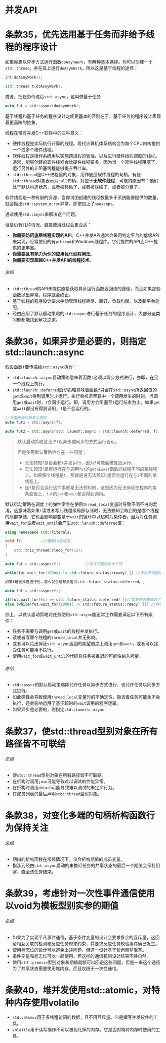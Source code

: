 # 并发API

# 条款35，优先选用基于任务而非给予线程的程序设计

如果你想以异步方式运行函数`doAsynWork`，有两种基本选择。你可以创建一个`std::thread`，并在其上运行`doAsynWork`，所以这是基于线程的途径：

```c++
int doAsnyWork();

std::thread t(doAsnyWork);
```



或者，把任务传递给`std::async`，这叫做基于任务

```c++
auto fut = std::async(doAsynWork);
```



基于线程和基于任务的程序设计之间更基本的区别在于，基于任务的程序设计表现着更高阶的抽象。

线程在带有并发C++软件中的三种意义：

- 硬件线程是实际执行计算的线程。现代计算机体系结构会为每个CPU内核提供一个或多个硬件线程。
- 软件线程是操作系统用以实施跨进程的管理，以及进行硬件线程调度的线程。通常，能够创建的软件线程会比硬件线程要多，因为当一个软件线程阻塞了，运行另外的非阻塞线程能够提升吞吐率。
- `std::thread`是C++进程里的对象，用作底层软件线程的句柄。有些`std::thread`对象表示为`null`句柄，对应于**无软件线程**，可能的原因有：他们处于默认构造状态，或者被移动了，或者被联结了，或者被分离了。

软件线程是一种有限的资源，当你试图创建的线程数量多于系统能够提供的数量，就会抛出`std::system_error`异常。即使加上了`noexcept`。

通过使用`std::async`来解决这个问题。



但是仍有几种情况，直接使用线程会更合适：

- **你需要访问底层线程实现的API**，C++并发API通常会采用特定平台的低级API来实现，经常使用的有`pthread`和Windows线程库。它们提供的API比C++提供的更丰富。
- **你需要且有能力为你的应用优化线程用法**。
- **你需要实现超越C++并发API的线程技术**。



###### 总结

- `std::thread`的API未提供直接获取异步运行函数返回值的途径，而且如果那些函数抛出异常，程序就会终止。
- 基于线程的程序设计要求手动管理线程耗尽、超订、负载均衡、以及新平台适配。
- 经由应用了默认启动策略的`std::async`进行基于任务的程序设计，大部分这类问题都能找到解决之道。



# 条款36，如果异步是必要的，则指定std::launch::async

假设函数`f`要传递给`std::async`执行：

- `std::launch::async`启动策略意味着函数`f`必须以异步方式进行，亦即，在另一个线程上执行。
- `std::launch::deferred`启动策略意味着函数`f`只会在`std::async`所返回值的`get`或`wait`得到调用时才运行。执行会推迟至其中一个调用发生的时刻，当调用`get`或`wait`时，`f`会同步运行。即，调用方会阻塞至`f`运行结束为止。如果`get`或`wait`都没有得到调用，`f`是不会运行的。

```c++
//下面两端代码意义相同
auto fut1 = std::async(f);

auto fut2 = std::async(std::launch::async | std::launch::deferred, f);
```



> 默认启动策略就允许`f`以异步或同步的方式运行皆可。
>
> 但是使用默认策略会存在一些问题：
>
> - 无法预知`f`是否会和`t`并发运行，因为`f`可能会被推迟运行。
> - 无法预知`f`是否运行在与调用`fut`的`get`或`wait`函数的线程不同的某线程上。如果那个线程是`t`，那就是说无法预知`f`是否会运行在与`t`不同的某线程上。
> - 连`f`是否会运行这件事都是无法预知的，这是因为无法保证在程序的每条路径上，`fut`的`get`和`wait`都会得到调用。



默认启动策略在调度上的弹性常会在使用`thread_local`变量时导致不明不白的混淆，这意味着如果`f`读或者写此线程级局部存储时，无法预知会取到的是哪个线程的局部存储，它也会影响那些基于`wait`的循环中以超时为条件者，因为对任务调用`wait_for`或者`wait_until`会产生`std::lanuch::deferred`值：

```c++
using namespace std::literals;

void f()		//f睡眠1s后返回
{
    std::this_thread:sleep_for(1s);
}

auto fut = std::async(f);			//存在问题的异步方式

while(fut.wait_for(100ms) != std::future_status::ready) {} //永远不可能结束循环

如果f是被推迟进行的，那么就永远都会返回std::future_status::deferred。;

auto fut = std::async(f);

if(fut.wait_for(0s) == std::future_status::deferred) {}//如果任务被推迟了，则使用异步方式
else {while(fut.wait_for(100ms) != std::future_status::ready) {}} //并发，直到任务就绪
```



综上，以默认启动策略对任务使用`std::async`能正常工作需要满足以下所有条件：

- 任务不需要与调用`get`或`wait`的线程并发执行。
- 读或者写哪个线程的`thread_local`并无影响。
- 或者可以给出保证`std::async`返回的期望值之上调用`get`和`wait`，或者可以接受任务可能用不执行。
- 使用`wait_for`或`wait_until`的代码将任务被推迟的可能性纳入考量。

###### 总结

- `std::async`的默认启动策略即允许任务以异步方式进行，也允许任务以同步方式进行。
- 如此弹性会导致使用`thread_local`变量时的不确定性，隐含着任务可能永不会执行，还会影响运用了基于超时的`wait`调用的程序逻辑。
- 如果异步是必要的，则指定`std::launch::async`

# 条款37，使std::thread型别对象在所有路径皆不可联结

###### 总结

- 使`std::thread`型别对象在所有路径皆不可联结。
- 在析构时调用`join`可能导致难以调试的性能异常。
- 在析构时调用`detach`可能导致难以调试的未定义行为。
- 在成员列表的最后声明`std::thread`型别对象。

# 条款38，对变化多端的句柄析构函数行为保持关注

###### 总结

- 期指的析构函数在常规情况下，仅会析构期值的成员变量。
- 指涉到经由`std::async`启动的未推迟任务的共享状态的最后一个期值会保持阻塞，直至该任务结束。

# 条款39，考虑针对一次性事件通信使用以void为模板型别实参的期值

###### 总结

- 如果为了实现平凡事件通信，基于条件变量的设计会要求多余的互斥量，这回给相互关联的检测和反应任务带来约束，并要求反应任务校验事件确已发生。
- 使用标志位的设计可以避免上述问题，但这一设计基于轮询而非阻塞。
- 条件变量和标志位可以一起使用，但这样的通信机制设计结果不甚自然。 
- 使用`std::promise`型别对象和期值就额可以回避这些问题，但是一来这个途径为了共享状态需要使用堆内存，而且仅限于一次性通信。

# 条款40，堆并发使用std::atomic，对特种内存使用volatile

- `std::atomic`用于多线程访问的数据，且不用互斥量。它是撰写并发软件的工具。
- `volatile`用于读写操作不可以被优化掉的内存。它是面对特种内存时使用的工具。




